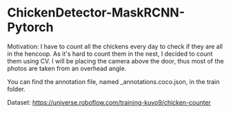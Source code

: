 # ChickenDetector-MaskRCNN-Pytorch
Motivation:
I have to count all the chickens every day to check if they are all in the hencoop. As it's hard to count them in the nest, I decided to count them using CV. I will be placing the camera above the door, thus most of the photos are taken from an overhead angle.

You can find the annotation file, named _annotations.coco.json, in the train folder.

Dataset: https://universe.roboflow.com/training-kuvo9/chicken-counter
